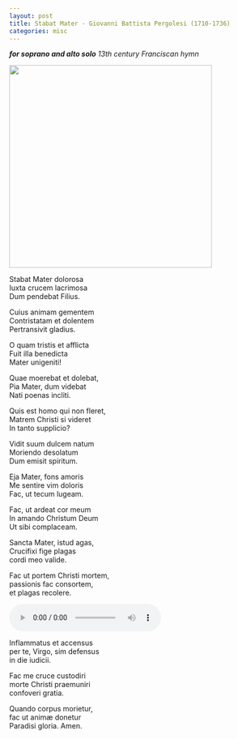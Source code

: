 ```yaml
---
layout: post
title: Stabat Mater - Giovanni Battista Pergolesi (1710-1736)
categories: misc
---
```


***for soprano and alto solo***
*13th century Franciscan hymn*

<div class="mb-3">
<img src="http://p2.music.126.net/oDTYi5fJ6HVhS6UN35729A==/109951164758219495.jpg" style="width: 400px;height: 400px;"/>
</div>

Stabat Mater dolorosa  
Iuxta crucem lacrimosa  
Dum pendebat Filius.  

Cuius animam gementem  
Contristatam et dolentem  
Pertransivit gladius.  

O quam tristis et afflicta  
Fuit illa benedicta  
Mater unigeniti!  

Quae moerebat et dolebat,  
Pia Mater, dum videbat  
Nati poenas incliti.  

Quis est homo qui non fleret,  
Matrem Christi si videret  
In tanto supplicio?  

Vidit suum dulcem natum  
Moriendo desolatum  
Dum emisit spiritum.  

Eja Mater, fons amoris  
Me sentire vim doloris  
Fac, ut tecum lugeam.  

Fac, ut ardeat cor meum  
In amando Christum Deum  
Ut sibi complaceam.  

Sancta Mater, istud agas,  
Crucifixi fige plagas  
cordi meo valide.  

Fac ut portem Christi mortem,  
passionis fac consortem,  
et plagas recolere.  

<div>
<audio controls autoplay>
<source src="http://music.163.com/song/media/outer/url?id=1427368509.mp3" type="audio/mpeg">
Your browser does not support the audio element.
</audio>
</div>

Inflammatus et accensus  
per te, Virgo, sim defensus  
in die iudicii.  

Fac me cruce custodiri   
morte Christi praemuniri   
confoveri gratia.  

Quando corpus morietur,  
fac ut animæ donetur  
Paradisi gloria. Amen.  

